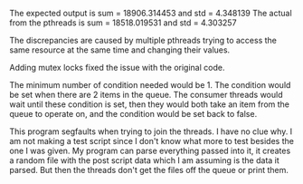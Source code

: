 The expected output is sum = 18906.314453 and std = 4.348139
The actual from the pthreads is sum = 18518.019531 and std = 4.303257

The discrepancies are caused by multiple pthreads trying to access the same resource at the same time and changing their values.

Adding mutex locks fixed the issue with the original code.

The minimum number of condition needed would be 1.
The condition would be set when there are 2 items in the queue.
The consumer threads would wait until these condition is set, then they would both take an item from the queue to operate on, and the condition would be set back to false.


This program segfaults when trying to join the threads.  I have no clue why.
I am not making a test script since I don't know what more to test besides the one I was given.
My program can parse everything passed into it, it creates a random file with the post script data which I am assuming is the data it parsed.
But then the threads don't get the files off the queue or print them.

